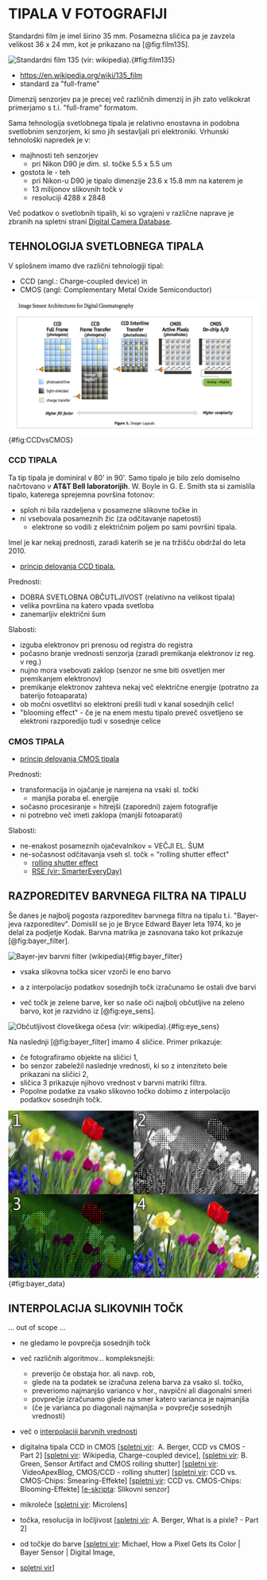 # TIPALA V FOTOGRAFIJI

Standardni film je imel širino 35 mm. Posamezna sličica pa je zavzela velikost 36 x 24 mm, kot je prikazano na [@fig:film135].

![Standardni film 135 (vir: wikipedia).](https://upload.wikimedia.org/wikipedia/commons/7/7f/135_film_perforations.jpg){#fig:film135}

- https://en.wikipedia.org/wiki/135_film
- standard za "full-frame"

Dimenzij senzorjev pa je precej več različnih dimenzij in jih zato velikokrat primerjamo s t.i. "full-frame" formatom.

Sama tehnologija svetlobnega tipala je relativno enostavna in podobna svetlobnim senzorjem, ki smo jih sestavljali pri elektroniki. Vrhunski tehnološki napredek je v:

- majhnosti teh senzorjev
    - pri Nikon D90 je dim. sl. točke 5.5 x 5.5 um
- gostota le - teh
    - pri Nikon-u D90 je tipalo dimenzije 23.6 x 15.8 mm na katerem je
    - 13 milijonov slikovnih točk v
    - resoluciji 4288 x 2848

Več podatkov o svetlobnih tipalih, ki so vgrajeni v različne naprave je zbranih na spletni strani [Digital Camera Database](https://www.digicamdb.com/).

## TEHNOLOGIJA SVETLOBNEGA TIPALA

V splošnem imamo dve različni tehnologiji tipal:

- CCD (angl.: Charge-coupled device) in
- CMOS (angl: Complementary Metal Oxide Semiconductor)

![CCD in CMOS tehnologije svetlobnih tipal (vir: https://johnbrawley.wordpress.com/2012/09/17/aaton-delta-penelope/fill-factor).](./slike/CCDvsCMOS.jpg){#fig:CCDvsCMOS}

### CCD TIPALA

Ta tip tipala je dominiral v 80' in 90'. Samo tipalo je bilo zelo domiselno
načrtovano v **AT&T Bell laboratorijih**. W. Boyle in G. E. Smith sta si zamislila
tipalo, katerega sprejemna površina fotonov:

- sploh ni bila razdeljena v posamezne slikovne točke in
- ni vsebovala posameznih žic (za odčitavanje napetosti)
    - elektrone so vodili z električnim poljem po sami površini tipala.

Imel je kar nekaj prednosti, zaradi katerih se je na tržišču obdržal do leta 2010.

- [princip delovanja CCD tipala.](https://youtu.be/MytCfECfqWc?t=415)

Prednosti:

+ DOBRA SVETLOBNA OBČUTLJIVOST (relativno na velikost tipala)
+ velika površina na katero vpada svetloba
+ zanemarljiv električni šum

Slabosti:

- izguba elektronov pri prenosu od registra do registra
- počasno branje vrednosti senzorja (zaradi premikanja elektronov iz reg. v reg.)
- nujno mora vsebovati zaklop (senzor ne sme biti osvetljen mer premikanjem elektronov)
- premikanje elektronov zahteva nekaj več električne energije (potratno za baterijo fotoaparata)
- ob močni osvetlitvi so elektroni prešli tudi v kanal sosednjih celic!
- "blooming effect" - če je na enem mestu tipalo preveč osvetljeno se elektroni razporedijo tudi v sosednje celice

### CMOS TIPALA

- [princip delovanja CMOS tipala](https://youtu.be/MytCfECfqWc?t=580)

Prednosti:

- transformacija in ojačanje je narejena na vsaki sl. točki
    - manjša poraba el. energije
- sočasno procesiranje = hitrejši (zaporedni) zajem fotografije
- ni potrebno več imeti zaklopa (manjši fotoaparati)

Slabosti:

- ne-enakost posameznih ojačevalnikov = VEČJI EL. ŠUM
- ne-sočasnost odčitavanja vseh sl. točk = "rolling shutter effect"
    - [rolling shutter effect](https://youtu.be/MytCfECfqWc?t=650)
    - [RSE (vir: SmarterEveryDay)](https://youtu.be/dNVtMmLlnoE?t=121)

## RAZPOREDITEV BARVNEGA FILTRA NA TIPALU

Še danes je najbolj pogosta razporeditev barvnega filtra na tipalu t.i. "Bayer-jeva razporeditev".
Domislil se jo je Bryce Edward Bayer leta 1974, ko je delal za podjetje Kodak.
Barvna matrika je zasnovana tako kot prikazuje [@fig:bayer_filter].

![Bayer-jev barvni filter (wikipedia)](https://upload.wikimedia.org/wikipedia/commons/thumb/e/ef/Bayer_matrix.svg/330px-Bayer_matrix.svg.png){#fig:bayer_filter}

- vsaka slikovna točka sicer vzorči le eno barvo
- a z interpolacijo podatkov sosednjih točk izračunamo še ostali dve barvi

- več točk je zelene barve, ker so naše oči najbolj občutljive na zeleno barvo, kot je razvidno iz [@fig:eye_sens].

![Občutljivost človeškega očesa (vir: wikipedia).](https://upload.wikimedia.org/wikipedia/commons/thumb/c/c0/Eyesensitivity.svg/420px-Eyesensitivity.svg.png){#fig:eye_sens}

Na naslednji [@fig:bayer_filter] imamo 4 sličice. Primer prikazuje:

- če fotografiramo objekte na sličici 1,
- bo senzor zabeležil naslednje vrednosti, ki so z intenziteto bele prikazani na sličici 2,
- sličica 3 prikazuje njihovo vrednost v barvni matriki filtra.
- Popolne podatke za vsako slikovno točko dobimo z interpolacijo podatkov sosednjih točk.

![Slikovni primer podatkov zajete fotografije z bajerjevim filtrom.](./slike/output.png){#fig:bayer_data}

## INTERPOLACIJA SLIKOVNIH TOČK

... out of scope ...

- ne gledamo le povprečja sosednjih točk
- več različnih algoritmov... kompleksnejši:
    - preverijo če obstaja hor. ali navp. rob,
    - glede na ta podatek se izračuna zelena barva za vsako sl. točko,
    - preveriomo najmanjšo varianco v hor., navpični ali diagonalni smeri
    - povprečje izračunamo glede na smer katero varianca je najmanjša
    - (če je varianca po diagonali najmanjša = povprečje sosednjih vrednosti)

-  več o [interpolaciji barvnih vrednosti](https://www.youtube.com/watch?v=dS5vKUAC3Sc)

- digitalna tipala CCD in CMOS \[[spletni
vir](http://www.youtube.com/watch?v=oMulF2pIyao):  A. Berger, CCD vs
CMOS - Part 2\] \[[spletni
vir](http://en.wikipedia.org/wiki/Charge-coupled_device):
Wikipedia, Charge-coupled device\], \[[spletni
vir](http://www.dvxuser.com/jason/CMOS-CCD/): B. Green, Sensor Artifact
and CMOS rolling shutter\] \[[spletni
vir](http://www.youtube.com/watch?v=ZsWcXQneZ1E&feature=related):
 VideoApexBlog, CMOS/CCD - rolling shutter\] \[[spletni
vir](http://www.youtube.com/watch?v=dvVerMvUOkc&NR=1): CCD vs.
CMOS-Chips: Smearing-Effekte\] \[[spletni
vir](http://www.youtube.com/watch?v=mDQmwCHAI4Q&NR=1): CCD vs.
CMOS-Chips: Blooming-Effekte\]
\[[e-skripta](https://sites.google.com/site/tp4fotografija/e-skripta/slikovni-senzor):
Slikovni senzor\]

- mikroleče \[[spletni vir](http://www.digitaltechnologyart.com/microlens.html): Microlens\]

- točka, resolucija in ločljivost \[[spletni vir](http://www.youtube.com/watch?v=x2-6ae_TAsc&feature=player_detailpage#t=14s): A. Berger, What is a pixle? - Part 2\]

- od točkje do barve \[[spletni vir](http://www.youtube.com/watch?v=2-stCNB8jT8&feature=related): Michael, How a Pixel Gets its Color \| Bayer Sensor \| Digital Image,
- [spletni vir](https://www.youtube.com/watch?v=dS5vKUAC3Sc)\]
